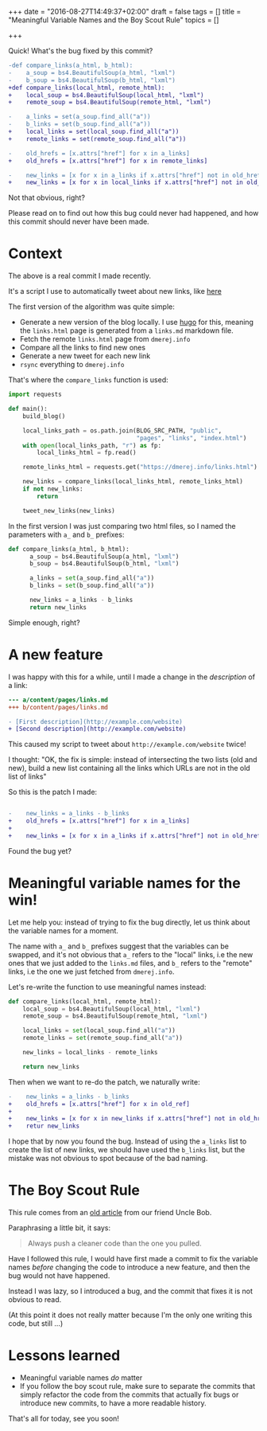 +++
date = "2016-08-27T14:49:37+02:00"
draft = false
tags = []
title = "Meaningful Variable Names and the Boy Scout Rule"
topics = []

+++

Quick! What's the bug fixed by this commit?

```diff
-def compare_links(a_html, b_html):
-    a_soup = bs4.BeautifulSoup(a_html, "lxml")
-    b_soup = bs4.BeautifulSoup(b_html, "lxml")
+def compare_links(local_html, remote_html):
+    local_soup = bs4.BeautifulSoup(local_html, "lxml")
+    remote_soup = bs4.BeautifulSoup(remote_html, "lxml")

-    a_links = set(a_soup.find_all("a"))
-    b_links = set(b_soup.find_all("a"))
+    local_links = set(local_soup.find_all("a"))
+    remote_links = set(remote_soup.find_all("a"))

-    old_hrefs = [x.attrs["href"] for x in a_links]
+    old_hrefs = [x.attrs["href"] for x in remote_links]

-    new_links = [x for x in a_links if x.attrs["href"] not in old_hrefs]
+    new_links = [x for x in local_links if x.attrs["href"] not in old_hrefs]
```

Not that obvious, right?

Please read on to find out how this bug could never had happened,
and how this commit should never have been made.


<!--more-->

# Context

The above is a real commit I made recently.

It's a script I use to automatically tweet about new links, like
[here](https://twitter.com/d_merej/status/768229199551328256)

The first version of the algorithm was quite simple:

* Generate a new version of the blog locally. I use [hugo](http://gohugo.io/)
  for this, meaning the `links.html` page is generated from a
  `links.md` markdown file.
* Fetch the remote `links.html` page from `dmerej.info`
* Compare all the links to find new ones
* Generate a new tweet for each new link
* `rsync` everything to `dmerej.info`

That's where the `compare_links` function is used:

```python
import requests

def main():
    build_blog()

    local_links_path = os.path.join(BLOG_SRC_PATH, "public",
                                    "pages", "links", "index.html")
    with open(local_links_path, "r") as fp:
        local_links_html = fp.read()

    remote_links_html = requests.get("https://dmerej.info/links.html").text

    new_links = compare_links(local_links_html, remote_links_html)
    if not new_links:
        return

    tweet_new_links(new_links)
```

In the first version I was just comparing two html files, so I named
the parameters with `a_` and `b_` prefixes:


```python
def compare_links(a_html, b_html):
      a_soup = bs4.BeautifulSoup(a_html, "lxml")
      b_soup = bs4.BeautifulSoup(b_html, "lxml")

      a_links = set(a_soup.find_all("a"))
      b_links = set(b_soup.find_all("a"))

      new_links = a_links - b_links
      return new_links
```

Simple enough, right?

# A new feature

I was happy with this for a while, until I made a change in the _description_ of
a link:

```diff
--- a/content/pages/links.md
+++ b/content/pages/links.md

- [First description](http://example.com/website)
+ [Second description](http://example.com/website)
```

This caused my script to tweet about `http://example.com/website` twice!

I thought: "OK, the fix is simple: instead of intersecting the two lists
(old and new), build a new list containing all the links which URLs are not in
the old list of links"

So this is the patch I made:

```diff

-    new_links = a_links - b_links
+    old_hrefs = [x.attrs["href"] for x in a_links]
+
+    new_links = [x for x in a_links if x.attrs["href"] not in old_hrefs]
```

Found the bug yet?

# Meaningful variable names for the win!

Let me help you: instead of trying to fix the bug directly, let us think about
the variable names for a moment.

The name with `a_` and `b_` prefixes suggest that the variables can be swapped,
and it's not obvious that `a_` refers to the "local" links, i.e the new ones
that we just added to the `links.md` files, and `b_` refers to the "remote" links,
i.e the one we just fetched from `dmerej.info`.

Let's re-write the function to use meaningful names instead:

```python
def compare_links(local_html, remote_html):
    local_soup = bs4.BeautifulSoup(local_html, "lxml")
    remote_soup = bs4.BeautifulSoup(remote_html, "lxml")

    local_links = set(local_soup.find_all("a"))
    remote_links = set(remote_soup.find_all("a"))

    new_links = local_links - remote_links

    return new_links
```

Then when we want to re-do the patch, we naturally write:

```diff
-    new_links = a_links - b_links
+    old_hrefs = [x.attrs["href"] for x in old_ref]
+
+    new_links = [x for x in new_links if x.attrs["href"] not in old_hrefs]
+    retur new_links
```

I hope that by now you found the bug. Instead of using the `a_links` list
to create the list of new links, we should have used the `b_links` list,
but the mistake was not obvious to spot because of the bad naming.

# The Boy Scout Rule

This rule comes from an [old article](
http://programmer.97things.oreilly.com/wiki/index.php/The_Boy_Scout_Rule)
from our friend Uncle Bob.

Paraphrasing a little bit, it says:

> Always push a cleaner code than the one you pulled.

Have I followed this rule, I would have first made a commit to fix the
variable names *before* changing the code to introduce a new feature, and then
the bug would not have happened.

Instead I was lazy, so I introduced a bug, and the commit that fixes it
is not obvious to read.

(At this point it does not really matter because I'm the only one writing this
code, but still ...)

# Lessons learned

* Meaningful variable names _do_ matter
* If you follow the boy scout rule, make sure to separate the commits that
  simply refactor the code from the commits that actually fix bugs or introduce
  new commits, to have a more readable history.

That's all for today, see you soon!
